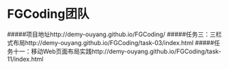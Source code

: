 # FGCoding团队
#####项目地址http://demy-ouyang.github.io/FGCoding/
#####任务三：三栏式布局http://demy-ouyang.github.io/FGCoding/task-03/index.html
#####任务十一：移动Web页面布局实践http://demy-ouyang.github.io/FGCoding/task-11/index.html
